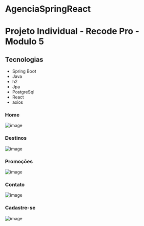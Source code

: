 # AgenciaSpringReact
# Projeto Individual - Recode Pro - Modulo 5
## Tecnologias
- Spring Boot
- Java
- h2
- Jpa
- PostgreSql
- React
- axios

### Home
![image](https://user-images.githubusercontent.com/91790650/160507405-5608edbe-f74f-4c95-b61a-22c742927073.png)

### Destinos
![image](https://user-images.githubusercontent.com/91790650/160507595-ac95fa85-ae52-434a-a883-3a40a7264910.png)

### Promoções
![image](https://user-images.githubusercontent.com/91790650/160507839-80eefde9-a1eb-457f-806e-7e7598588aa3.png)

### Contato
![image](https://user-images.githubusercontent.com/91790650/160508036-1da1b919-615a-4ede-9dd6-d077f94d57ff.png)

### Cadastre-se
![image](https://user-images.githubusercontent.com/91790650/160508115-bd049bb7-6a67-4de1-9a53-358e85403d0a.png)
